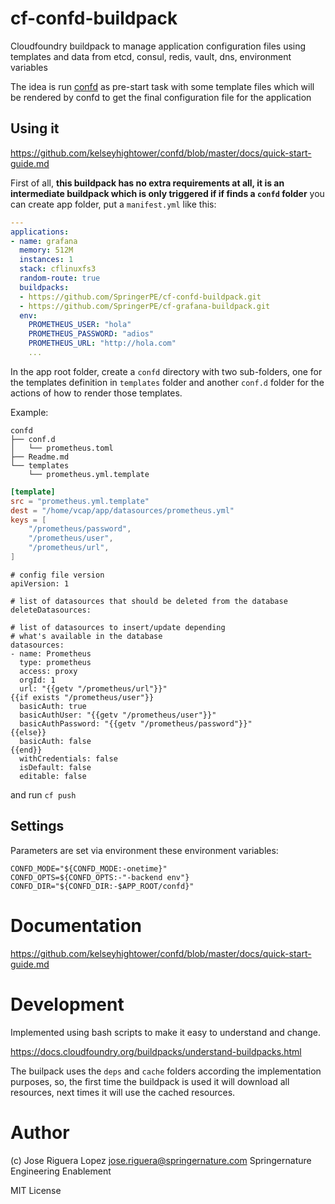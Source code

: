 # cf-confd-buildpack

Cloudfoundry buildpack to manage application configuration files using templates
and data from etcd, consul, redis, vault, dns, environment variables

The idea is run [confd](https://github.com/kelseyhightower/confd) as pre-start
task with some template files which will be rendered by confd to get the final
configuration file for the application


## Using it

https://github.com/kelseyhightower/confd/blob/master/docs/quick-start-guide.md

First of all, **this buildpack has no extra requirements at all, it is an intermediate
buildpack which is only triggered if if finds a `confd` folder** you can create app folder,
put a `manifest.yml` like this: 

```manifest.yml
---
applications:
- name: grafana
  memory: 512M
  instances: 1
  stack: cflinuxfs3
  random-route: true
  buildpacks:
  - https://github.com/SpringerPE/cf-confd-buildpack.git
  - https://github.com/SpringerPE/cf-grafana-buildpack.git
  env:
    PROMETHEUS_USER: "hola"
    PROMETHEUS_PASSWORD: "adios" 
    PROMETHEUS_URL: "http://hola.com"
    ...
```

In the app root folder, create a `confd` directory with two sub-folders,
one for the templates definition in `templates` folder and another 
`conf.d` folder for the actions of how to render those templates.

Example:

```
confd
├── conf.d
│   └── prometheus.toml
├── Readme.md
└── templates
    └── prometheus.yml.template
```


```prometheus.toml
[template]
src = "prometheus.yml.template"
dest = "/home/vcap/app/datasources/prometheus.yml"
keys = [
    "/prometheus/password",
    "/prometheus/user",
    "/prometheus/url",
]
```

```prometheus.yml.template
# config file version
apiVersion: 1

# list of datasources that should be deleted from the database
deleteDatasources:

# list of datasources to insert/update depending
# what's available in the database
datasources:
- name: Prometheus
  type: prometheus
  access: proxy
  orgId: 1
  url: "{{getv "/prometheus/url"}}"
{{if exists "/prometheus/user"}}
  basicAuth: true
  basicAuthUser: "{{getv "/prometheus/user"}}"
  basicAuthPassword: "{{getv "/prometheus/password"}}"
{{else}}
  basicAuth: false
{{end}}
  withCredentials: false
  isDefault: false
  editable: false
```

and run `cf push`


## Settings

Parameters are set via environment these environment variables:

```
CONFD_MODE="${CONFD_MODE:-onetime}"
CONFD_OPTS=${CONFD_OPTS:-"-backend env"}
CONFD_DIR="${CONFD_DIR:-$APP_ROOT/confd}"
```

# Documentation

https://github.com/kelseyhightower/confd/blob/master/docs/quick-start-guide.md


# Development

Implemented using bash scripts to make it easy to understand and change.

https://docs.cloudfoundry.org/buildpacks/understand-buildpacks.html

The builpack uses the `deps` and `cache` folders according the implementation purposes,
so, the first time the buildpack is used it will download all resources, next times 
it will use the cached resources.


# Author

(c) Jose Riguera Lopez  <jose.riguera@springernature.com>
Springernature Engineering Enablement

MIT License
